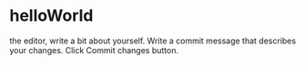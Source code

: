 # helloWorld
the editor, write a bit about yourself.
Write a commit message that describes your changes.
Click Commit changes button.

